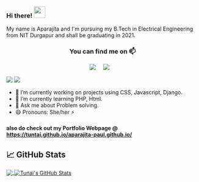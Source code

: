 ### Hi there!  <img src="https://raw.githubusercontent.com/MartinHeinz/MartinHeinz/master/wave.gif" width="30px">

My name is Aparajita and I'm pursuing my B.Tech in Electrical Engineering from NIT Durgapur and shall be graduating in 2021. 

 <h3  align='center'> You can find me on 📫 </h3>
 <p align='center'>
 <a href="https://www.linkedin.com/in/aparajita-paul98/"><img src="https://img.shields.io/badge/linkedin-%230077B5.svg?&style=for-the-badge&logo=linkedin&logoColor=white" /></a>&nbsp;&nbsp;&nbsp;&nbsp;
  <a href="mailto:aparajitapaul98@gmail.com"><img src="https://img.shields.io/badge/gmail-%23D14836.svg?&style=for-the-badge&logo=gmail&logoColor=white" /></a>&nbsp;&nbsp;&nbsp;&nbsp;
</p>

 <a href="https://github.com/rahulotwani"><img src="https://img.shields.io/badge/github-black.svg?&style=for-the-badge&logo=github&logoColor=white" /></a>
 <a href="mailto:rahulotwani7@gmail.com"><img src="https://img.shields.io/badge/gmail-%23D14836.svg?&style=for-the-badge&logo=gmail&logoColor=white" /></a>
 - 🔭 I’m currently working on projects using CSS, Javascript, Django.
 - 🌱 I’m currently learning PHP, Html.
 - 💬 Ask me about Problem solving.
 - 😄 Pronouns: She/her ⚡ 

#### also do check out my Portfolio Webpage @ https://tuntai.github.io/aparajita-paul.github.io/
## &#x1f4c8; GitHub Stats

<a href="https://github.com/Tuntai">
  <img align="center" src="https://github-readme-stats.vercel.app/api/top-langs/?username=Tuntai&hide=java,html&title_color=ffffff&text_color=c9cacc&icon_color=2bbc8a&bg_color=1d1f21" />
</a>
<a href="https://github.com/Tuntai">
  <img align="center" src="https://github-readme-stats.vercel.app/api?username=Tuntai&show_icons=true&line_height=27&count_private=true&title_color=ffffff&text_color=c9cacc&icon_color=2bbc8a&bg_color=1d1f21" alt="Tunai's GitHub Stats" />
</a>

[3.2]: https://raw.githubusercontent.com/MartinHeinz/MartinHeinz/master/linkedin-3-16.png (LinkedIn icon without padding)
[3]: https://www.linkedin.com/in/aparajita-paul98/
